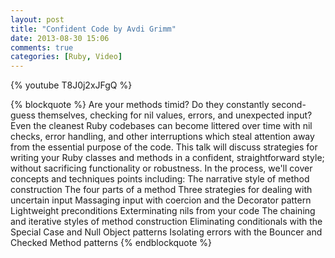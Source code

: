 ```yaml
---
layout: post
title: "Confident Code by Avdi Grimm"
date: 2013-08-30 15:06
comments: true
categories: [Ruby, Video]
---
```


{% youtube T8J0j2xJFgQ %}
<!-- more -->
{% blockquote %}
Are your methods timid? Do they constantly second-guess themselves, checking for nil values, errors, and unexpected input? Even the cleanest Ruby codebases can become littered over time with nil checks, error handling, and other interruptions which steal attention away from the essential purpose of the code. This talk will discuss strategies for writing your Ruby classes and methods in a confident, straightforward style; without sacrificing functionality or robustness. In the process, we'll cover concepts and techniques points including: The narrative style of method construction The four parts of a method Three strategies for dealing with uncertain input Massaging input with coercion and the Decorator pattern Lightweight preconditions Exterminating nils from your code The chaining and iterative styles of method construction Eliminating conditionals with the Special Case and Null Object patterns Isolating errors with the Bouncer and Checked Method patterns
{% endblockquote %}
